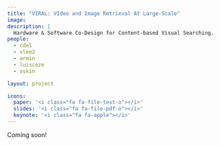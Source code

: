 ```yaml
---
title: "VIRAL: VIdeo and Image Retrieval At Large-Scale"
image: 
description: |
  Hardware & Software Co-Design for Content-based Visual Searching.
people:
  - cdel
  - vlee2
  - armin
  - luisceze
  - oskin

layout: project

icons:
  paper: '<i class="fa fa-file-text-o"></i>'
  slides: '<i class="fa fa-file-pdf-o"></i>'
  keynote: '<i class="fa fa-apple"></i>'
---
```


Coming soon!
